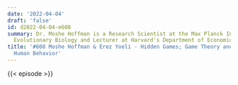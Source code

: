 ```yaml
---
date: '2022-04-04'
draft: 'false'
id: d2022-04-04-e608
summary: Dr. Moshe Hoffman is a Research Scientist at the Max Planck Institute for
  Evolutionary Biology and Lecturer at Harvard's Department of Economics.
title: '#608 Moshe Hoffman & Erez Yoeli - Hidden Games; Game Theory and Irrational
  Human Behavior'
---
```

{{< episode >}}
